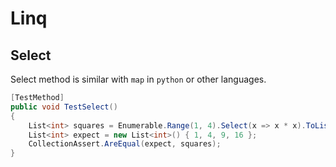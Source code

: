 
# Linq

## Select

Select method is similar with `map` in `python` or other languages.

```c#
[TestMethod]
public void TestSelect()
{
    List<int> squares = Enumerable.Range(1, 4).Select(x => x * x).ToList();
    List<int> expect = new List<int>() { 1, 4, 9, 16 };
    CollectionAssert.AreEqual(expect, squares);
}
```